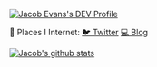 [![Jacob Evans's DEV Profile](https://d2fltix0v2e0sb.cloudfront.net/dev-badge.svg)](https://dev.to/jacobmgevans)

📍 Places I Internet:
[🐦 Twitter](https://twitter.com/jacobmgevans)
[💻 Blog](https://dev.to/jacobmgevans)

[![Jacob's github stats](https://github-readme-stats.vercel.app/api?username=JacobMGEvans)](https://github.com/JacobMGEvans/github-readme-stats)
